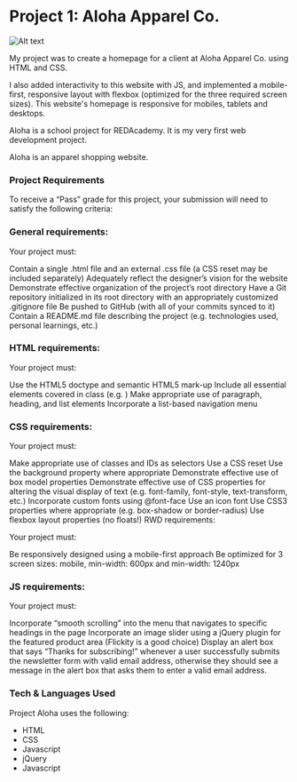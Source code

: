# Project 1: Aloha Apparel Co.
![Alt text](http://i.imgur.com/CVN1WWR.png "Aloha")

My project was to create a homepage for a client at Aloha Apparel Co. using HTML and CSS.

I also added interactivity to this website with JS, and implemented a mobile-first, responsive layout with flexbox (optimized for the three required screen sizes). This website's homepage is responsive for mobiles, tablets and desktops.

Aloha is a school project for REDAcademy. It is my very first web development project.</p>
<p>Aloha is an apparel shopping website.

### Project Requirements
To receive a “Pass” grade for this project, your submission will need to satisfy the following criteria:

### General requirements:

Your project must:

Contain a single .html file and an external .css file (a CSS reset may be included separately)
Adequately reflect the designer’s vision for the website
Demonstrate effective organization of the project’s root directory
Have a Git repository initialized in its root directory with an appropriately customized .gitignore file
Be pushed to GitHub (with all of your commits synced to it)
Contain a README.md file describing the project (e.g. technologies used, personal learnings, etc.)

### HTML requirements:

Your project must:

Use the HTML5 doctype and semantic HTML5 mark-up
Include all essential elements covered in class (e.g. <meta charset="utf-8">)
Make appropriate use of paragraph, heading, and list elements
Incorporate a list-based navigation menu

### CSS requirements:

Your project must:

Make appropriate use of classes and IDs as selectors
Use a CSS reset
Use the background property where appropriate
Demonstrate effective use of box model properties
Demonstrate effective use of CSS properties for altering the visual display of text (e.g. font-family, font-style, text-transform, etc.)
Incorporate custom fonts using @font-face
Use an icon font
Use CSS3 properties where appropriate (e.g. box-shadow or border-radius)
Use flexbox layout properties (no floats!)
RWD requirements:

Your project must:

Be responsively designed using a mobile-first approach
Be optimized for 3 screen sizes: mobile, min-width: 600px and min-width: 1240px

### JS requirements:

Your project must:

Incorporate “smooth scrolling” into the menu that navigates to specific headings in the page
Incorporate an image slider using a jQuery plugin for the featured product area (Flickity is a good choice)
Display an alert box that says “Thanks for subscribing!” whenever a user successfully submits the newsletter form with valid email address, otherwise they should see a message in the alert box that asks them to enter a valid email address.

### Tech & Languages Used
Project Aloha uses the following:

* HTML
* CSS
* Javascript
* jQuery
* Javascript
